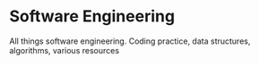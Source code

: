 # Software Engineering

All things software engineering. Coding practice, data structures, algorithms, various resources
